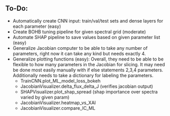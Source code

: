 ## **To-Do:**

-  Automatically create CNN input: train/val/test sets and dense layers for each parameter (easy)
-  Create BOHB tuning pipeline for given spectral grid (moderate)
-  Automate SHAP pipeline to save values based on given parameter list (easy)
-  Generalize Jacobian computer to be able to take any number of parameters, right now it can take any kind but needs exactly 4. 
-  Generalize plotting functions (easy): Overall, they need to be able to be flexible to how many parameters in the Jacobian for slicing. It may need be done most easily manually with if else statements 2,3,4 parameters. Additionally needs to take a dictionary for labeling the parameters.
    - TrainCNN.plot_ML_model_loss_bokeh
    - JacobianVisualizer.delta_flux_delta_J (verifies jacobian output)
    - SHAPVisualizer.plot_shap_spread (shap importance over spectra varied by given param)
    - JacobianVisualizer.heatmap_vs_XAI
    - JacobianVisualizer.compare_IC_ML
